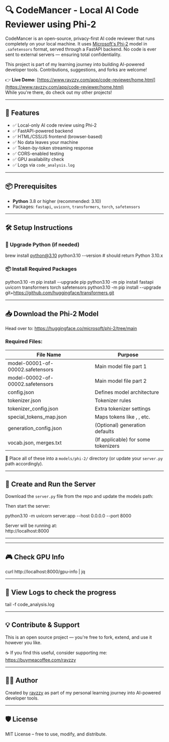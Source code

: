 # 🔍 CodeMancer - Local AI Code Reviewer using Phi-2

CodeMancer is an open-source, privacy-first AI code reviewer that runs completely on your local machine. It uses [Microsoft's Phi-2](https://huggingface.co/microsoft/phi-2) model in `.safetensors` format, served through a FastAPI backend. No code is ever sent to external servers — ensuring total confidentiality.

This project is part of my learning journey into building AI-powered developer tools. Contributions, suggestions, and forks are welcome!

👉 **Live Demo**: [https://www.ravzzy.com/app/code-reviewer/home.html](https://www.ravzzy.com/app/code-reviewer/home.html)  
While you're there, do check out my other projects!

---

## 🚀 Features

- ✅ Local-only AI code review using Phi-2  
- ✅ FastAPI-powered backend  
- ✅ HTML/CSS/JS frontend (browser-based)  
- ✅ No data leaves your machine  
- ✅ Token-by-token streaming response  
- ✅ CORS-enabled testing  
- ✅ GPU availability check  
- ✅ Logs via `code_analysis.log`

---

## 📦 Prerequisites

- **Python** 3.8 or higher (recommended: 3.10)  
- Packages: `fastapi`, `uvicorn`, `transformers`, `torch`, `safetensors`

---

## 🛠️ Setup Instructions

### 🔄 Upgrade Python (if needed)

brew install python@3.10 python3.10 --version # should return Python 3.10.x

### 📦 Install Required Packages

python3.10 -m pip install --upgrade pip python3.10 -m pip install fastapi uvicorn transformers torch safetensors
python3.10 -m pip install --upgrade git+https://github.com/huggingface/transformers.git


---

## 📥 Download the Phi-2 Model

Head over to: https://huggingface.co/microsoft/phi-2/tree/main

### Required Files:

| File Name                          | Purpose                                      |
|-----------------------------------|----------------------------------------------|
| model-00001-of-00002.safetensors  | Main model file part 1                        |
| model-00002-of-00002.safetensors  | Main model file part 2                        |
| config.json                       | Defines model architecture                   |
| tokenizer.json                    | Tokenizer rules                              |
| tokenizer_config.json             | Extra tokenizer settings                     |
| special_tokens_map.json           | Maps tokens like <pad>, <eos>, etc.          |
| generation_config.json            | (Optional) generation defaults               |
| vocab.json, merges.txt            | (If applicable) for some tokenizers          |

📁 Place all of these into a `models/phi-2/` directory (or update your `server.py` path accordingly).

---

## 🧠 Create and Run the Server

Download the `server.py` file from the repo and update the models path:


Then start the server:

python3.10 -m uvicorn server:app --host 0.0.0.0 --port 8000


Server will be running at:  
http://localhost:8000

---

---

## 🎮 Check GPU Info

curl http://localhost:8000/gpu-info | jq


---

## 📜 View Logs to check the progress

tail -f code_analysis.log



---

## 💡 Contribute & Support

This is an open source project — you're free to fork, extend, and use it however you like.

☕ If you find this useful, consider supporting me:  
https://buymeacoffee.com/ravzzy

---

## 👨‍💻 Author

Created by [ravzzy](https://www.ravzzy.com) as part of my personal learning journey into AI-powered developer tools.

---

## 🛡️ License

MIT License – free to use, modify, and distribute.
